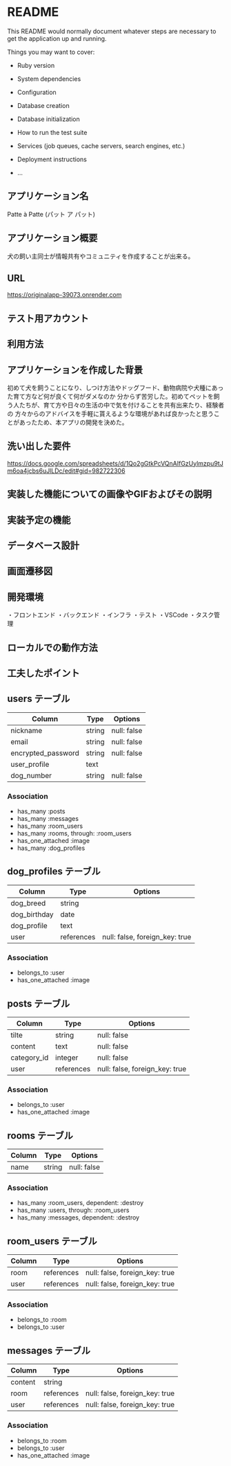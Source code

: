 # README

This README would normally document whatever steps are necessary to get the
application up and running.

Things you may want to cover:

* Ruby version

* System dependencies

* Configuration

* Database creation

* Database initialization

* How to run the test suite

* Services (job queues, cache servers, search engines, etc.)

* Deployment instructions

* ...

## アプリケーション名
Patte à Patte (パット ア パット)

## アプリケーション概要
犬の飼い主同士が情報共有やコミュニティを作成することが出来る。

## URL
https://originalapp-39073.onrender.com

## テスト用アカウント

## 利用方法

## アプリケーションを作成した背景
初めて犬を飼うことになり、しつけ方法やドッグフード、動物病院や犬種にあった育て方など何が良くて何がダメなのか
分からず苦労した。初めてペットを飼う人たちが、育て方や日々の生活の中で気を付けることを共有出来たり、経験者の
方々からのアドバイスを手軽に貰えるような環境があれば良かったと思うことがあったため、本アプリの開発を決めた。

## 洗い出した要件
https://docs.google.com/spreadsheets/d/1Qo2gGtkPcVQnAIfGzUylmzpu9tJm6oa4jcbs6uJlLDc/edit#gid=982722306

## 実装した機能についての画像やGIFおよびその説明

## 実装予定の機能

## データベース設計

## 画面遷移図

## 開発環境
・フロントエンド
・バックエンド
・インフラ
・テスト
・VSCode
・タスク管理

## ローカルでの動作方法

## 工夫したポイント




## users テーブル

| Column             | Type   | Options     |
| ------------------ | ------ | ----------- |
| nickname           | string | null: false |
| email              | string | null: false |
| encrypted_password | string | null: false |
| user_profile       | text   |             |
| dog_number         | string | null: false |

### Association

- has_many :posts
- has_many :messages
- has_many :room_users
- has_many :rooms, through: :room_users
- has_one_attached :image
- has_many :dog_profiles

## dog_profiles テーブル

| Column             | Type       | Options                       |
| ------------------ | ---------- | ----------------------------- |
| dog_breed          | string     |                               |
| dog_birthday       | date       |                               |
| dog_profile        | text       |                               |
| user               | references | null: false, foreign_key: true|

### Association
- belongs_to :user
- has_one_attached :image


## posts テーブル

| Column             | Type       | Options                       |
| ------------------ | -----------| ----------------------------- |
| tilte              | string     | null: false                   |
| content            | text       | null: false                   |
| category_id        | integer    | null: false                   |
| user               | references | null: false, foreign_key: true|

### Association
- belongs_to :user
- has_one_attached :image


## rooms テーブル

| Column             | Type       | Options                       |
| ------------------ | -----------| ----------------------------- |
| name               | string     | null: false                   |

### Association
- has_many :room_users, dependent: :destroy
- has_many :users, through: :room_users
- has_many :messages, dependent: :destroy


## room_users テーブル

| Column             | Type       | Options                       |
| ------------------ | -----------| ----------------------------- |
| room               | references | null: false, foreign_key: true|
| user               | references | null: false, foreign_key: true|

### Association
- belongs_to :room
- belongs_to :user


## messages テーブル

| Column             | Type       | Options                       |
| ------------------ | -----------| ----------------------------- |
| content            | string     |                               |
| room               | references | null: false, foreign_key: true|
| user               | references | null: false, foreign_key: true|

### Association
- belongs_to :room
- belongs_to :user
- has_one_attached :image
